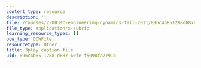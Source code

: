 ```yaml
---
content_type: resource
description: ''
file: /courses/2-003sc-engineering-dynamics-fall-2011/896c4b851288d88760fef5098fa7791b_tm51lwadMOc.srt
file_type: application/x-subrip
learning_resource_types: []
ocw_type: OCWFile
resourcetype: Other
title: 3play caption file
uid: 896c4b85-1288-d887-60fe-f5098fa7791b
---
```

